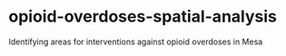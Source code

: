 # opioid-overdoses-spatial-analysis
Identifying areas for interventions against opioid overdoses in Mesa
